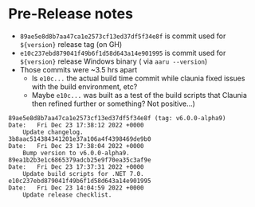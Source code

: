 # Pre-Release notes
- `89ae5e8d8b7aa47ca1e2573cf13ed37df5f34e8f` is commit used for `${version}` release tag (on GH)
- `e10c237ebd879041f49b6f1d58d643a14e901995` is commit used for `${version}` release Windows binary ( via `aaru --version`)
- Those commits were ~3.5 hrs apart
  - Is `e10c...` the actual build time commit while claunia fixed issues with the build environment, etc? 
  - Maybe `e10c...` was built as a test of the build scripts that Claunia then refined further or something? Not positive...)

```
89ae5e8d8b7aa47ca1e2573cf13ed37df5f34e8f (tag: v6.0.0-alpha9)
Date:   Fri Dec 23 17:38:12 2022 +0000
    Update changelog.
3b8aac514384341201e37a106a4f4398469de9b0
Date:   Fri Dec 23 17:38:04 2022 +0000
    Bump version to v6.0.0-alpha9.
89ea1b2b3e1c6865379adcb25e9f70ea35c3af9e
Date:   Fri Dec 23 17:37:31 2022 +0000
    Update build scripts for .NET 7.0.
e10c237ebd879041f49b6f1d58d643a14e901995
Date:   Fri Dec 23 14:04:59 2022 +0000
    Update release checklist.
```
